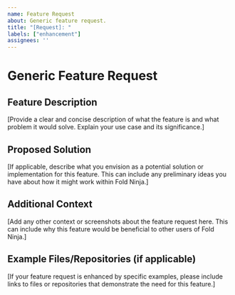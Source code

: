 ```yaml
---
name: Feature Request
about: Generic feature request.
title: "[Request]: "
labels: ["enhancement"]
assignees: ''
---
```

# Generic Feature Request

## Feature Description
[Provide a clear and concise description of what the feature is and what problem it would solve. Explain your use case and its significance.]

## Proposed Solution
[If applicable, describe what you envision as a potential solution or implementation for this feature. This can include any preliminary ideas you have about how it might work within Fold Ninja.]

## Additional Context
[Add any other context or screenshots about the feature request here. This can include why this feature would be beneficial to other users of Fold Ninja.]

## Example Files/Repositories (if applicable)
[If your feature request is enhanced by specific examples, please include links to files or repositories that demonstrate the need for this feature.]
